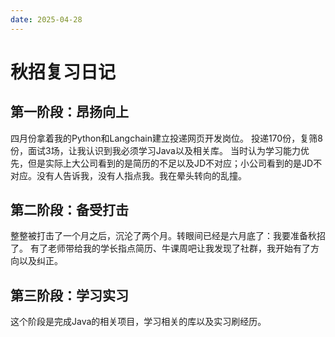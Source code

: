 ```yaml
---
date: 2025-04-28
---
```


# 秋招复习日记

## 第一阶段：昂扬向上
四月份拿着我的Python和Langchain建立投递网页开发岗位。
投递170份，复筛8份，面试3场，让我认识到我必须学习Java以及相关库。
当时认为学习能力优先，但是实际上大公司看到的是简历的不足以及JD不对应；小公司看到的是JD不对应。没有人告诉我，没有人指点我。我在晕头转向的乱撞。

## 第二阶段：备受打击
整整被打击了一个月之后，沉沦了两个月。转眼间已经是六月底了：我要准备秋招了。
有了老师带给我的学长指点简历、牛课周吧让我发现了社群，我开始有了方向以及纠正。

## 第三阶段：学习实习
这个阶段是完成Java的相关项目，学习相关的库以及实习刷经历。

